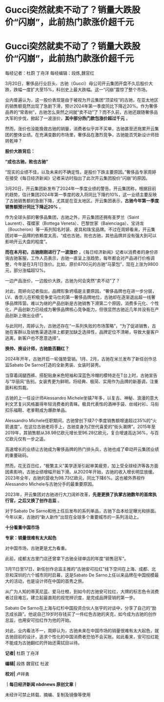 # Gucci突然就卖不动了？销量大跌股价“闪崩”，此前热门款涨价超千元

# Gucci突然就卖不动了？销量大跌股价“闪崩”，此前热门款涨价超千元

每经记者：杜蔚 丁舟洋 每经编辑：段炼,魏官红

3月20日，奢侈品行业巨头、古驰（Gucci）母公司开云集团开盘不久后股价大跌，跌幅一度扩大至15%，料创史上最大跌幅。这一“闪崩”震惊了整个市场。

业内普遍认为，这一股价表现是由于被视为开云集团“顶梁柱”的古驰，在亚太地区的销售额竟然出现了急剧下滑，预计2024年第一季度同比下降近20%。作为奢侈品界的“常青树”，古驰怎么突然之间就“卖不动”了？而不久前，古驰还跟随奢侈品大军的步伐，掀起了一波涨价，**其中部分热门款包涨价超过千元**
。

然而，涨价也没能挽救古驰的销量，消费者似乎并不买单，古驰甚至还拖累开云集团的整体业绩。在充满变数的市场里，奢侈品在激烈竞争，古驰能否凭新设计师扭转乾坤？

**股价大跌背后：**

**“成也古驰，败也古驰”**

“现实的业绩不佳，以及未来的不确定性，是股价下跌主要原因。”奢侈品专家周婷在接受《每日经济新闻》记者采访时指出了此次开云集团股价“闪崩”的原因。

3月20日，开云集团新发布了2024年一季度业绩的警告。开云集团称，根据目前的趋势，估计集团2024年第一季度的收入将同比下降约10%，这一业绩主要反映了古驰销售额的急剧下降，尤其是在亚太地区。开云集团表示，**古驰今年第一季度销售额预计同比下降近20%**
。

作为全球头部的奢侈品集团，古驰之外，开云集团还拥有圣罗兰（Saint Laurent）、葆蝶家（Bottega
Veneta）、巴黎世家（Balenciaga）、宝诗龙（Boucheron）等一系列知名时装、皮具和珠宝品牌。不过在周婷看来，开云集团对单一品牌的依赖度太高，“成也古驰，败也古驰，其他品牌并没有强大到可以影响开云大盘的程度”。

**而在本月初，古驰刚刚进行了一波涨价**
。《每日经济新闻》记者以消费者的身份咨询古驰客服，工作人员表示，古驰一直呈上涨趋势，每年都会对产品进行价格调整，今年是在3月1日涨价。比如，原价8700元的古驰“马蒙包”，现在上涨为9800元，部分涨幅超12%。

一边产品涨价，一边股价大跌，古驰为何会突然“卖不动”了？

对此，周婷向记者指出，品牌形象坍塌是主要原因，“奢侈品牌也在进一步分层，LV、香奈儿在积极竞争爱马仕的第一奢侈品牌地位，古驰却在逐渐退出超一线奢侈品牌阵营。难以为继的产品创新是古驰销售下滑第二个原因，消费多元化、个性化，产品创新力已经成为奢侈品牌核心竞争能力，但很显然古驰近几年并没有在产品创新上做出业绩”。

与此同时，周婷认为，古驰还存在“一系列失败的市场策略”，“为了促进销售，古驰在客群以及销售渠道选择上都更加缺乏选择性，品牌定位不清晰，导致大量客户逃离，新客户也不愿意选择”。

**换帅、换设计师，古驰能否翻红？**

2024年开年，古驰开启一轮强势营销。1月、2月，古驰在米兰发布了新任创作总监Sabato De Sarno打造的全新男装、女装时装秀。

当穿着阔腿西裤、搭配贴身米色短袖和深蓝色冷帽的模特走在T台上时，古驰宣告与“华丽风”告别。女装秀更为鲜明，将经典、极简、实用作为品牌的新基调，注重面料和剪裁。

古驰的上一任设计师Alessandro
Michele坐镇7年多，以复古、神秘、浪漫的意大利文艺复兴风格赢得年轻消费者的青睐。极具代表性的酒神手袋、丝绒衬衫、马衔扣乐福鞋、老爹鞋成为爆款单品。

Alessandro
Michele任职期间，古驰曾创下续7个季度销售额增速超过35%的“火箭速度”。在这位古驰老将手上，古驰变身为Z世代喜爱的“街头潮牌”。2015年至2019年，其销售额从38.98亿欧元增长至96.28亿欧元，复合增速高达36%，与百亿欧元仅有一步之遥。

高速增长的业绩让古驰成为奢侈品牌的热门排头兵，古驰也成了牵动开云集团业绩的重要砝码。

然而，花无百日红，“极繁主义”美学逐渐引起审美疲劳，加上受全球经济等各方面因素影响，古驰业绩增幅开始下滑。从2020年开始，古驰的收入增长明显放缓。2023年全年，古驰的营收为98.73亿欧元，同比下降6%。这也被外界视作Alessandro
Michele与古驰分手的最重要原因。

2023年，开云集团对古驰进行大刀阔斧改革，**先是更换了执掌古驰数年的首席执行官，之后又换了创作总监** 。

对于Sabato De Sarno和他上任后发布的系列单品，古驰下血本给足曝光和排面。今年以来，古驰的“新人新作”出现在全球多个重要城市的一系列活动上。

**十分看重中国市场**

**专家：销量很难有太大起色**

对中国市场，古驰更是尤为看重。

此前，成都太古里门店还曾拿下古驰全球单店的年度“销售冠军”。

3月11日至17日，新任创作总监主推的“古驰安可拉红”线下空间在上海、成都、北京和深圳的六个城市同时启幕，这是Sabato De
Sarno上任以来品牌在中国规模最大的活动，也是设计师在中国的首秀之旅。

从广为人知的蒂芙尼蓝、爱马仕橙，到如今的古驰安可拉红，大牌的标志色令消费者过目难忘，建立起最直观的视觉辨识度，是完成品牌营销的第一步。

Sabato De
Sarno在上海与红杉中国投资合伙人张宇的对谈中，分享了自己的“励志成长路”。他说自己19岁时存钱买了一件红色古驰的夹克，如今成为古驰的创作总监，也用安可拉红作为他的开始。

对此，业内看法不一，周婷认为，古驰未来在中国市场的销量很难有太大起色，就古驰目前的设计，追求个性化的中国消费者恐怕不会买账。如此看来，安可拉红能不能成为古驰翻红的开始还需拭目以待。

**记者|** 杜蔚 丁舟洋

**编辑|** 段炼 魏官红 杜波

**校对|** 卢祥勇

**｜每日经济新闻 nbdnews 原创文章｜**

未经许可禁止转载、摘编、复制及镜像等使用

